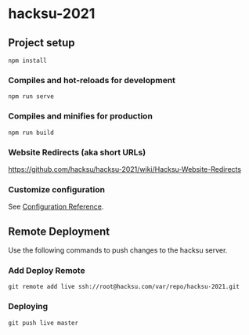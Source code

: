 # hacksu-2021

## Project setup
```
npm install
```

### Compiles and hot-reloads for development
```
npm run serve
```

### Compiles and minifies for production
```
npm run build
```

### Website Redirects (aka short URLs)
https://github.com/hacksu/hacksu-2021/wiki/Hacksu-Website-Redirects

### Customize configuration
See [Configuration Reference](https://cli.vuejs.org/config/).


## Remote Deployment

Use the following commands to push changes to the hacksu server.

### Add Deploy Remote
```
git remote add live ssh://root@hacksu.com/var/repo/hacksu-2021.git
```

### Deploying
```
git push live master
```
